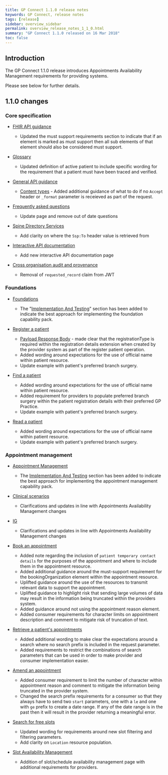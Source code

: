 ```yaml
---
title: GP Connect 1.1.0 release notes
keywords: GP Connect, release notes
tags: [release]
sidebar: overview_sidebar
permalink: overview_release_notes_1_1_0.html
summary: "GP Connect 1.1.0 released on 16 Mar 2018"
toc: false
---
```


## Introduction ##

The GP Connect 1.1.0 release introduces Appointments Availability Management requirements for providing systems.

Please see below for further details.

## 1.1.0 changes ##

### Core specification

- [FHIR API guidance](development_fhir_api_guidance.html)
  - Updated the must support requirements section to indicate that if an element is marked as must support then all sub elements of that element should also be considered must support.

- [Glossary](overview_glossary.html)
  - Updated definition of active patient to include specific wording for the requirement that a patient must have been traced and verified.

- [General API guidance](development_general_api_guidance.html)
    - [Content types](development_general_api_guidance.html#content-types) - Added additional guidance of what to do if no `Accept` header or `_format` parameter is receieved as part of the request.

- [Frequently asked questions](support_faq.html)
  - Update page and remove out of date questions

- [Spine Directory Services](integration_spine_directory_service.html)
  - Add clarity on where the `Ssp:To` header value is retrieved from

- [Interactive API documentation](system_swagger.html)
  - Add new interactive API documentation page

- [Cross organisation audit and provenance](integration_cross_organisation_audit_and_provenance)
  - Removal of `requested_record` claim from JWT

### Foundations

- [Foundations](foundations.html)
  - The "[Implementation And Testing](foundations.html#implementation-and-testing)" section has been added to indicate the best approach for implementing the foundation capability pack.
  
- [Register a patient](foundations_use_case_register_a_patient.html)
  - [Payload Response Body](foundations_use_case_register_a_patient.html#payload-response-body) - made clear that the registrationType is required within the registration details extension when created by the provider system as part of the register patient operation.
  - Added wording around expectations for the use of official name within patient resource.
  - Update example with patient's preferred branch surgery.

- [Find a patient](foundations_use_case_find_a_patient.html)
  - Added wording around expectations for the use of official name within patient resource.
  - Added requirement for providers to populate preferred branch surgery within the patient registration details with their preferred GP Practice.
  - Update example with patient's preferred branch surgery.

- [Read a patient](foundations_use_case_read_a_patient.html)
  - Added wording around expectations for the use of official name within patient resource.
  - Update example with patient's preferred branch surgery.
  
### Appointment management

- [Appointment Management](appointments.html)
  - The [Implementation And Testing](appointments.html#implementation-and-testing) section has been added to indicate the best approach for implementing the appointment management capability pack.

- [Clinical scenarios](appointments_clinical_scenarios.html)
  - Clarifications and updates in line with Appointments Availability Management changes

- [IG](appointments_ig.html)
  - Clarifications and updates in line with Appointments Availability Management changes

- [Book an appointment](appointments_use_case_book_an_appointment.html)
  - Added note regarding the inclusion of `patient temporary contact details` for the purposes of the appointment and where to include them in the appointment resource.
  - Added additional guidance around the must-support requirement for the bookingOrganization element within the appointment resource.
  - Uplifted guidance around the use of the resources to transmit relevant data to support the appointment.
  - Uplifted guidance to highlight risk that sending large volumes of data may result in the information being truncated within the providers system.
  - Added guidance around not using the appointment reason element.
  - Added consumer requirements for character limits on appointment description and comment to mitigate risk of truncation of text.

- [Retrieve a patient's appointments](appointments_use_case_retrieve_a_patients_appointments.html)
  - Added additional wording to make clear the expectations around a search where no search prefix is included in the request parameter.
  - Added requirements to restrict the combinations of search parameters that can be used in order to make provider and consumer implementation easier.

- [Amend an appointment](appointments_use_case_amend_an_appointment.html)
  - Added consumer requirement to limit the number of character within appointment reason and comment to mitigate the information being truncated in the provider system.
  - Changed the search prefix requirements for a consumer so that they always have to send two `start` parameters, one with a `le` and one with `ge` prefix to create a date range. If any of the date range is in the past then it will result in the provider returning a meaningful error.

- [Search for free slots](appointments_use_case_search_for_free_slots.html)
  - Updated wording for requirements around new slot filtering and filtering parameters.
  - Add clarity on `Location` resource population.

- [Slot Availability Management](appointments_slotavailabilitymanagement.html)
  - Addition of slot/schedule availability management page with additional requirements for providers.